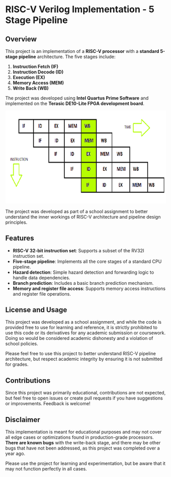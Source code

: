 # RISC-V Verilog Implementation - 5 Stage Pipeline

## Overview

This project is an implementation of a **RISC-V processor** with a **standard 5-stage pipeline** architecture. The five stages include:

1. **Instruction Fetch (IF)**
2. **Instruction Decode (ID)**
3. **Execution (EX)**
4. **Memory Access (MEM)**
5. **Write Back (WB)**

The project was developed using **Intel Quartus Prime Software** and implemented on the **Terasic DE10-Lite FPGA development board**.

![RISC-V Pipeline Diagram](assets/pipeline.png)

The project was developed as part of a school assignment to better understand the inner workings of RISC-V architecture and pipeline design principles.

## Features

- **RISC-V 32-bit instruction set**: Supports a subset of the RV32I instruction set.
- **Five-stage pipeline**: Implements all the core stages of a standard CPU pipeline.
- **Hazard detection**: Simple hazard detection and forwarding logic to handle data dependencies.
- **Branch prediction**: Includes a basic branch prediction mechanism.
- **Memory and register file access**: Supports memory access instructions and register file operations.

## License and Usage
This project was developed as a school assignment, and while the code is provided free to use for learning and reference, it is strictly prohibited to use this code or its derivatives for any academic submission or coursework. Doing so would be considered academic dishonesty and a violation of school policies.

Please feel free to use this project to better understand RISC-V pipeline architecture, but respect academic integrity by ensuring it is not submitted for grades.

## Contributions
Since this project was primarily educational, contributions are not expected, but feel free to open issues or create pull requests if you have suggestions or improvements. Feedback is welcome!

## Disclaimer

This implementation is meant for educational purposes and may not cover all edge cases or optimizations found in production-grade processors. **There are known bugs** with the write-back stage, and there may be other bugs that have not been addressed, as this project was completed over a year ago. 

Please use the project for learning and experimentation, but be aware that it may not function perfectly in all cases.
